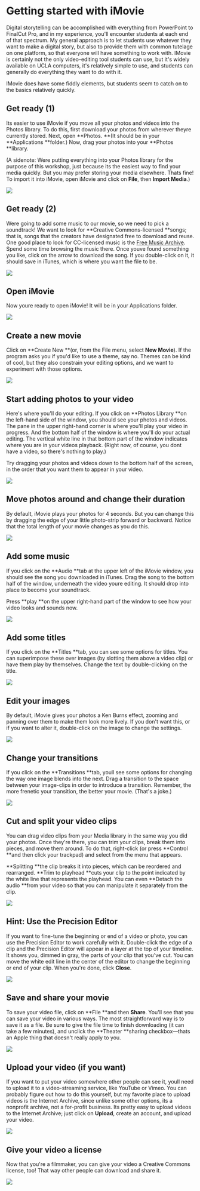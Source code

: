 # Getting started with iMovie

Digital storytelling can be accomplished with everything from PowerPoint to FinalCut Pro, and in my experience, you'll encounter students at each end of that spectrum. My general approach is to let students use whatever they want to make a digital story, but also to provide them with common tutelage on one platform, so that everyone will have something to work with. IMovie is certainly not the only video-editing tool students can use, but it's widely available on UCLA computers, it's relatively simple to use, and students can generally do everything they want to do with it.

IMovie does have some fiddly elements, but students seem to catch on to the basics relatively quickly.

## Get ready (1)

Its easier to use iMovie if you move all your photos and videos into the Photos library. To do this, first download your photos from wherever theyre currently stored. Next, open **Photos. **(It should be in your **Applications **folder.) Now, drag your photos into your **Photos **library.

(A sidenote: Were putting everything into your Photos library for the purpose of this workshop, just because its the easiest way to find your media quickly. But you may prefer storing your media elsewhere. Thats fine! To import it into iMovie, open iMovie and click on **File**, then **Import Media**.)

![][1]

[1]: images/getting-started-with-imovie/get-ready--1-.png

## Get ready (2)

Were going to add some music to our movie, so we need to pick a soundtrack! We want to look for **Creative Commons-licensed **songs; that is, songs that the creators have designated free to download and reuse. One good place to look for CC-licensed music is the [Free Music Archive](http://freemusicarchive.org/). Spend some time browsing the music there. Once youve found something you like, click on the arrow to download the song. If you double-click on it, it should save in iTunes, which is where you want the file to be.

![][2]

[2]: images/getting-started-with-imovie/get-ready--2-.png

## Open iMovie

Now youre ready to open iMovie! It will be in your Applications folder.

![][3]

[3]: images/getting-started-with-imovie/open-imovie.png

## Create a new movie

Click on **Create New **(or, from the File menu, select **New Movie**). If the program asks you if you'd like to use a theme, say no. Themes can be kind of cool, but they also constrain your editing options, and we want to experiment with those options.

![][4]

[4]: images/getting-started-with-imovie/create-a-new-movie.png

## Start adding photos to your video

Here's where you'll do your editing. If you click on **Photos Library **on the left-hand side of the window, you should see your photos and videos. The pane in the upper right-hand corner is where you'll play your video in progress. And the bottom half of the window is where you'll do your actual editing. The vertical white line in that bottom part of the window indicates where you are in your videos playback. (Right now, of course, you dont have a video, so there's nothing to play.)

Try dragging your photos and videos down to the bottom half of the screen, in the order that you want them to appear in your video.

![][5]

[5]: images/getting-started-with-imovie/start-adding-photos-to-your-video.png

## Move photos around and change their duration

By default, iMovie plays your photos for 4 seconds. But you can change this by dragging the edge of your little photo-strip forward or backward. Notice that the total length of your movie changes as you do this.

![][6]

[6]: images/getting-started-with-imovie/move-photos-around-and-change-their-duration.png

## Add some music

If you click on the **Audio **tab at the upper left of the iMovie window, you should see the song you downloaded in iTunes. Drag the song to the bottom half of the window, underneath the video youre editing. It should drop into place to become your soundtrack.

Press **play **on the upper right-hand part of the window to see how your video looks and sounds now.

![][7]

[7]: images/getting-started-with-imovie/add-some-music.png

## Add some titles

If you click on the **Titles **tab, you can see some options for titles. You can superimpose these over images (by slotting them above a video clip) or have them play by themselves. Change the text by double-clicking on the title.

![][8]

[8]: images/getting-started-with-imovie/add-some-titles.png

## Edit your images

By default, iMovie gives your photos a Ken Burns effect, zooming and panning over them to make them look more lively. If you don't want this, or if you want to alter it, double-click on the image to change the settings.

![][9]

[9]: images/getting-started-with-imovie/edit-your-images.png

## Change your transitions

If you click on the **Transitions **tab, youll see some options for changing the way one image blends into the next. Drag a transition to the space between your image-clips in order to introduce a transition. Remember, the more frenetic your transition, the better your movie. (That's a joke.)

![][10]

[10]: images/getting-started-with-imovie/change-your-transitions.png

## Cut and split your video clips

You can drag video clips from your Media library in the same way you did your photos. Once they're there, you can trim your clips, break them into pieces, and move them around. To do that, right-click (or press **Control **and then click your trackpad) and select from the menu that appears.

**Splitting **the clip breaks it into pieces, which can be reordered and rearranged. **Trim to playhead **cuts your clip to the point indicated by the white line that represents the playhead. You can even **Detach the audio **from your video so that you can manipulate it separately from the clip.

![][11]

[11]: images/getting-started-with-imovie/cut-and-split-your-video-clips.png

## Hint: Use the Precision Editor

If you want to fine-tune the beginning or end of a video or photo, you can use the Precision Editor to work carefully with it. Double-click the edge of a clip and the Precision Editor will appear in a layer at the top of your timeline. It shows you, dimmed in gray, the parts of your clip that you've cut. You can move the white edit line in the center of the editor to change the beginning or end of your clip. When you're done, click **Close**.

![][12]

[12]: images/getting-started-with-imovie/hint--use-the-precision-editor.png

## Save and share your movie

To save your video file, click on **File **and then **Share**. You'll see that you can save your video in various ways. The most straightforward way is to save it as a file. Be sure to give the file time to finish downloading (it can take a few minutes), and unclick the **Theater **sharing checkbox—thats an Apple thing that doesn't really apply to you.

![][13]

[13]: images/getting-started-with-imovie/save-and-share-your-movie.png

## Upload your video (if you want)

If you want to put your video somewhere other people can see it, youll need to upload it to a video-streaming service, like YouTube or Vimeo. You can probably figure out how to do this yourself, but my favorite place to upload videos is the Internet Archive, since unlike some other options, its a nonprofit archive, not a for-profit business. Its pretty easy to upload videos to the Internet Archive; just click on **Upload**, create an account, and upload your video.

![][14]

[14]: images/getting-started-with-imovie/upload-your-video--if-you-want-.png

## Give your video a license

Now that you're a filmmaker, you can give your video a Creative Commons license, too! That way other people can download and share it.

![][15]

[15]: images/getting-started-with-imovie/give-your-video-a-license.png